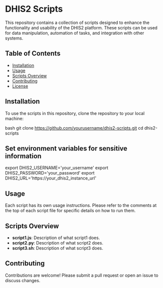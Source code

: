 # DHIS2 Scripts

This repository contains a collection of scripts designed to enhance the functionality and usability of the DHIS2 platform. These scripts can be used for data manipulation, automation of tasks, and integration with other systems.

## Table of Contents

- [Installation](#installation)
- [Usage](#usage)
- [Scripts Overview](#scripts-overview)
- [Contributing](#contributing)
- [License](#license)

## Installation

To use the scripts in this repository, clone the repository to your local machine:


bash
git clone https://github.com/yourusername/dhis2-scripts.git
cd dhis2-scripts


## Set environment variables for sensitive information
export DHIS2_USERNAME='your_username'
export DHIS2_PASSWORD='your_password'
export DHIS2_URL='https://your_dhis2_instance_url'



## Usage

Each script has its own usage instructions. Please refer to the comments at the top of each script file for specific details on how to run them.

## Scripts Overview

- **script1.js**: Description of what script1 does.
- **script2.py**: Description of what script2 does.
- **script3.sh**: Description of what script3 does.

## Contributing

Contributions are welcome! Please submit a pull request or open an issue to discuss changes.


